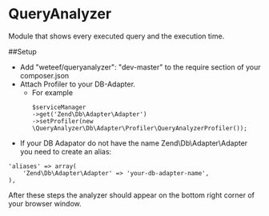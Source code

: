 QueryAnalyzer
=============

Module that shows every executed query and the execution time.


##Setup
- Add "weteef/queryanalyzer": "dev-master" to the require section of your composer.json
- Attach Profiler to your DB-Adapter.
    * For example
        ```
        $serviceManager
        ->get('Zend\Db\Adapter\Adapter')
        ->setProfiler(new \QueryAnalyzer\Db\Adapter\Profiler\QueryAnalyzerProfiler());
        ```
- If your DB Adapator do not have the name Zend\Db\Adapter\Adapter you need to create an alias:
```
'aliases' => array(
    'Zend\Db\Adapter\Adapter' => 'your-db-adapter-name',
),
```

After these steps the analyzer should appear on the bottom right corner of your browser window.